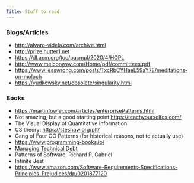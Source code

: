 ```yaml
---
Title: Stuff to read
---
```


### Blogs/Articles

* <http://alvaro-videla.com/archive.html>
* <http://prize.hutter1.net>
* <https://dl.acm.org/toc/pacmpl/2020/4/HOPL>
* <http://www.melconway.com/Home/pdf/committees.pdf>
* <https://www.lesswrong.com/posts/TxcRbCYHaeL59aY7E/meditations-on-moloch>
* <https://yudkowsky.net/obsolete/singularity.html>

### Books

* <https://martinfowler.com/articles/enterprisePatterns.html>
* Not amazing, but a good starting point <https://teachyourselfcs.com/>
* The Visual Display of Quantitative Information
* CS theory: <https://steshaw.org/plt/>
* Gang of Four OO Patterns (for historical reasons, not to actually use)
* <https://www.programming-books.io/>
* [Managing Technical Debt](https://www.amazon.com/Managing-Technical-Debt-Development-Engineering/dp/013564593X)
* Patterns of Software, Richard P. Gabriel
* Infinite Jest
* <https://www.amazon.com/Software-Requirements-Specifications-Principles-Prejudices/dp/0201877120>
